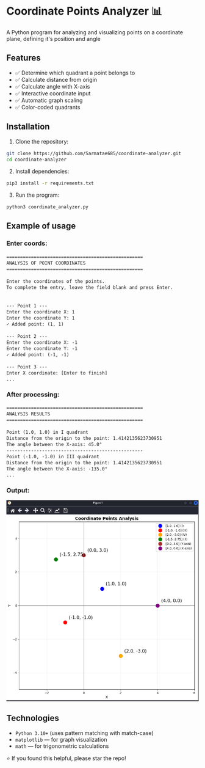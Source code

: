# Coordinate Points Analyzer 📊
A Python program for analyzing and visualizing points on a coordinate plane, defining it's position and angle

## Features
- ✅ Determine which quadrant a point belongs to
- ✅ Calculate distance from origin
- ✅ Calculate angle with X-axis
- ✅ Interactive coordinate input
- ✅ Automatic graph scaling
- ✅ Color-coded quadrants

## Installation

1. Clone the repository:
```bash
git clone https://github.com/Sarmatae685/coordinate-analyzer.git
cd coordinate-analyzer
```

2. Install dependencies:
```bash
pip3 install -r requirements.txt
```

3. Run the program:
```bash
python3 coordinate_analyzer.py
```

## Example of usage
### Enter coords:
```
==================================================
ANALYSIS OF POINT COORDINATES
==================================================

Enter the coordinates of the points.
To complete the entry, leave the field blank and press Enter.


--- Point 1 ---
Enter the coordinate X: 1
Enter the coordinate Y: 1
✓ Added point: (1, 1)

--- Point 2 ---
Enter the coordinate X: -1
Enter the coordinate Y: -1
✓ Added point: (-1, -1)

--- Point 3 ---
Enter X coordinate: [Enter to finish]
...
```
### After processing:
```
==================================================
ANALYSIS RESULTS
==================================================

Point (1.0, 1.0) in I quadrant
Distance from the origin to the point: 1.4142135623730951
The angle between the X-axis: 45.0°
--------------------------------------------------
Point (-1.0, -1.0) in III quadrant
Distance from the origin to the point: 1.4142135623730951
The angle between the X-axis: -135.0°
...
```
### Output:
![Example](screenshots/image.png)

## Technologies
- `Python 3.10+` (uses pattern matching with match-case)
- `matplotlib` — for graph visualization
- `math` — for trigonometric calculations


⭐ If you found this helpful, please star the repo!
